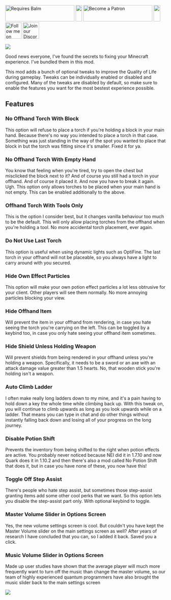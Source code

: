 <p>
    <a style="text-decoration: none;" href="https://www.curseforge.com/minecraft/mc-mods/balm-fabric"> 
        <img src="https://blay09.net/files/brand/requires_balm.png" alt="Requires Balm" width="217" height="51" /> 
    </a>
    <img src="https://blay09.net/files/brand/spacer.png" alt="" width="20" height="51" />
    <a style="text-decoration: none;" href="https://www.patreon.com/blay09"> 
        <img src="https://blay09.net/files/brand/patreon.png" alt="Become a Patron" width="217" height="51" /> 
    </a> 
    <img src="https://blay09.net/files/brand/spacer.png" alt="" width="21" height="51" /> 
    <a style="text-decoration: none;" href="https://twitter.com/BlayTheNinth">
        <img src="https://blay09.net/files/brand/twitter.png" alt="Follow me on Twitter" width="51" height="51" />
    </a>
    <a style="text-decoration: none;" href="https://discord.gg/scGAfXC">
        <img src="https://blay09.net/files/brand/discord.png" alt="Join our Discord" width="51" height="51" />
    </a>
</p>

![](https://blay09.net/files/brand/clienttweaks.png)

Good news everyone, I've found the secrets to fixing your Minecraft experience. I've bundled them in this mod.

This mod adds a bunch of optional tweaks to improve the Quality of Life during gameplay. Tweaks can be individually enabled or disabled and configured. Many of the tweaks are disabled by default, so make sure to enable the features you want for the most bestest experience possible.

## Features

### No Offhand Torch With Block
This option will refuse to place a torch if you're holding a block in your main hand. Because there's no way you intended to place a torch in that case. Something was just standing in the way of the spot you wanted to place that block in but the torch was fitting since it's smaller. Fixed it for ya.

### No Offhand Torch With Empty Hand
You know that feeling when you're tired, try to open the chest but misclicked the block next to it? And of course you still had a torch in your offhand. And of course it placed it. And now you have to break it again. Ugh. This option only allows torches to be placed when your main hand is not empty. This can be enabled additionally to the above.

### Offhand Torch With Tools Only
This is the option I consider best, but it changes vanilla behaviour too much to be the default. This will only allow placing torches from the offhand when you're holding a tool. No more accidental torch placement, ever again.

### Do Not Use Last Torch
This option is useful when using dynamic lights such as OptiFine. The last torch in your offhand will not be placeable, so you always have a light to carry around with you secured.

### Hide Own Effect Particles
This option will make your own potion effect particles a lot less obtrusive for your client. Other players will see them normally. No more annoying particles blocking your view.

### Hide Offhand Item
Will prevent the item in your offhand from rendering, in case you hate seeing the torch you're carrying on the left. This can be toggled by a keybind too, in case you only hate seeing your offhand item sometimes.

### Hide Shield Unless Holding Weapon
Will prevent shields from being rendered in your offhand unless you're holding a weapon. Specifically, it needs to be a sword or an axe with an attack damage value greater than 1.5 hearts. No, that wooden stick you're holding isn't a weapon.

### Auto Climb Ladder
I often make really long ladders down to my mine, and it's a pain having to hold down a key the whole time while climbing back up. With this tweak on, you will continue to climb upwards as long as you look upwards while on a ladder. That means you can type in chat and do other things without instantly falling back down and losing all of your progress on the long journey.

### Disable Potion Shift
Prevents the inventory from being shifted to the right when potion effects are active. You probably never noticed because NEI did it in 1.7.10 and now Quark does it in 1.10.2 and then there's also a mod called No Potion Shift that does it, but in case you have none of these, you now have this!

### Toggle Off Step Assist
There's people who hate step assist, but sometimes those step-assist granting items add some other cool perks that we want. So this option lets you disable the step-assist part only. With optional keybind to toggle.

### Master Volume Slider in Options Screen
Yes, the new volume settings screen is cool. But couldn't you have kept the Master Volume slider on the main settings screen as well? After years of research I have concluded that you can, so I added it back. Saved you a click.

### Music Volume Slider in Options Screen
Made up user studies have shown that the average player will much more frequently want to turn off the music than change the master volume, so our team of highly experienced quantum programmers have also brought the music slider back to the main settings screen

![](https://blay09.net/files/brand/clienttweaks_settings.png)